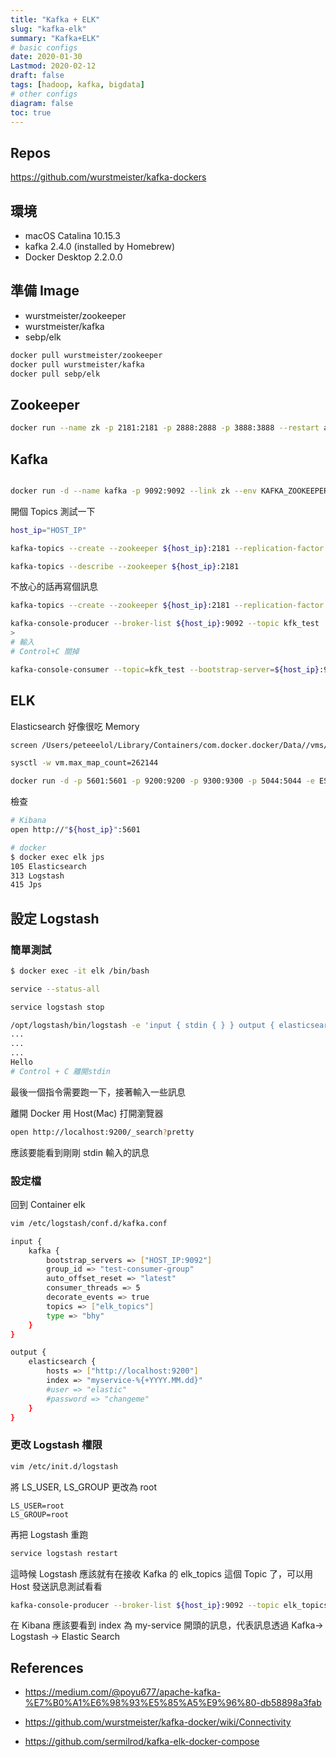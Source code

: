 ```yaml
---
title: "Kafka + ELK"
slug: "kafka-elk"
summary: "Kafka+ELK"
# basic configs
date: 2020-01-30
Lastmod: 2020-02-12
draft: false
tags: [hadoop, kafka, bigdata]
# other configs
diagram: false
toc: true
---
```


## Repos

<https://github.com/wurstmeister/kafka-dockers>

## 環境

- macOS Catalina 10.15.3
- kafka 2.4.0 (installed by Homebrew)
- Docker Desktop 2.2.0.0

## 準備 Image

- wurstmeister/zookeeper
- wurstmeister/kafka
- sebp/elk

```bash
docker pull wurstmeister/zookeeper
docker pull wurstmeister/kafka
docker pull sebp/elk
```

## Zookeeper

```bash
docker run --name zk -p 2181:2181 -p 2888:2888 -p 3888:3888 --restart always -d zookeeper
```

## Kafka

```bash

docker run -d --name kafka -p 9092:9092 --link zk --env KAFKA_ZOOKEEPER_CONNECT=zk:2181 --env KAFKA_ADVERTISED_HOST_NAME=${host_ip} --env KAFKA_ADVERTISED_PORT=9092 wurstmeister/kafka
```

開個 Topics 測試一下

```bash
host_ip="HOST_IP"

kafka-topics --create --zookeeper ${host_ip}:2181 --replication-factor 1 --partitions 1 --topic elk_test

kafka-topics --describe --zookeeper ${host_ip}:2181
```

不放心的話再寫個訊息

```bash
kafka-topics --create --zookeeper ${host_ip}:2181 --replication-factor 1 --partitions 1 --topic kfk_test

kafka-console-producer --broker-list ${host_ip}:9092 --topic kfk_test
>
# 輸入
# Control+C 關掉

kafka-console-consumer --topic=kfk_test --bootstrap-server=${host_ip}:9092 --from-beginning
```

## ELK

Elasticsearch 好像很吃 Memory

```bash
screen /Users/peteeelol/Library/Containers/com.docker.docker/Data//vms/0/tty

sysctl -w vm.max_map_count=262144
```

```bash
docker run -d -p 5601:5601 -p 9200:9200 -p 9300:9300 -p 5044:5044 -e ES_MIN_MEM=128m -e ES_MAX_MEM=2048m -it --name elk sebp/elk
```

檢查

```bash
# Kibana
open http://"${host_ip}":5601

# docker
$ docker exec elk jps
105 Elasticsearch
313 Logstash
415 Jps
```

## 設定 Logstash

### 簡單測試

```bash
$ docker exec -it elk /bin/bash

service --status-all

service logstash stop

/opt/logstash/bin/logstash -e 'input { stdin { } } output { elasticsearch { hosts => ["localhost"] } }'
...
...
...
Hello
# Control + C 離開stdin
```

最後一個指令需要跑一下，接著輸入一些訊息

離開 Docker 用 Host(Mac) 打開瀏覽器

```bash
open http://localhost:9200/_search?pretty
```

應該要能看到剛剛 stdin 輸入的訊息

### 設定檔

回到 Container elk

```bash
vim /etc/logstash/conf.d/kafka.conf
```

```bash
input {
    kafka {
        bootstrap_servers => ["HOST_IP:9092"]
        group_id => "test-consumer-group"
        auto_offset_reset => "latest"
        consumer_threads => 5
        decorate_events => true
        topics => ["elk_topics"]
        type => "bhy"
    }
}

output {
    elasticsearch {
        hosts => ["http://localhost:9200"]
        index => "myservice-%{+YYYY.MM.dd}"
        #user => "elastic"
        #password => "changeme"
    }
}
```

### 更改 Logstash 權限

```bash
vim /etc/init.d/logstash
```

將 LS_USER, LS_GROUP 更改為 root

```vim
LS_USER=root
LS_GROUP=root
```

再把 Logstash 重跑

```bash
service logstash restart
```

這時候 Logstash 應該就有在接收 Kafka 的 elk_topics 這個 Topic 了，可以用 Host 發送訊息測試看看

```bash
kafka-console-producer --broker-list ${host_ip}:9092 --topic elk_topics
```

在 Kibana 應該要看到 index 為 my-service 開頭的訊息，代表訊息透過 Kafka-> Logstash -> Elastic Search

## References

- <https://medium.com/@poyu677/apache-kafka-%E7%B0%A1%E6%98%93%E5%85%A5%E9%96%80-db58898a3fab>

- <https://github.com/wurstmeister/kafka-docker/wiki/Connectivity>

- <https://github.com/sermilrod/kafka-elk-docker-compose>
